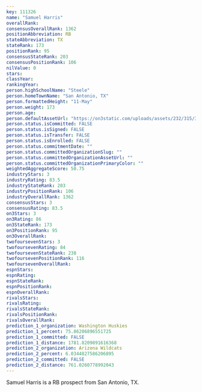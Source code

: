 ```yaml
---
key: 111326
name: "Samuel Harris"
overallRank: 
consensusOverallRank: 1362
positionAbbreviation: RB
stateAbbreviation: TX
stateRank: 173
positionRank: 95
consensusStateRank: 203
consensusPositionRank: 106
nilValue: 0
stars: 
classYear: 
rankingYear: 
person.highSchoolName: "Steele"
person.homeTownName: "San Antonio, TX"
person.formattedHeight: "11-May"
person.weight: 173
person.age: 
person.defaultAssetUrl: "https://on3static.com/uploads/assets/232/315/315232.jpg"
person.status.isCommitted: FALSE
person.status.isSigned: FALSE
person.status.isTransfer: FALSE
person.status.isEnrolled: FALSE
person.status.commitmentDate: ""
person.status.committedOrganizationSlug: ""
person.status.committedOrganizationAssetUrl: ""
person.status.committedOrganizationPrimaryColor: ""
weightedAggregateScore: 50.75
industryStars: 3
industryRating: 83.5
industryStateRank: 203
industryPositionRank: 106
industryOverallRank: 1362
consensusStars: 3
consensusRating: 83.5
on3Stars: 3
on3Rating: 86
on3StateRank: 173
on3PositionRank: 95
on3OverallRank: 
twofoursevenStars: 3
twofoursevenRating: 84
twofoursevenStateRank: 238
twofoursevenPositionRank: 116
twofoursevenOverallRank: 
espnStars: 
espnRating: 
espnStateRank: 
espnPositionRank: 
espnOverallRank: 
rivalsStars: 
rivalsRating: 
rivalsStateRank: 
rivalsPositionRank: 
rivalsOverallRank: 
prediction_1_organization: Washington Huskies
prediction_1_percent: 75.86206896551725
prediction_1_committed: FALSE
prediction_1_distance: 1781.8209891616368
prediction_2_organization: Arizona Wildcats
prediction_2_percent: 6.0344827586206895
prediction_2_committed: FALSE
prediction_2_distance: 761.0260778992043
---
```

Samuel Harris is a RB prospect from San Antonio, TX.